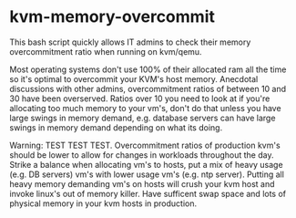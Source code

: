 # kvm-memory-overcommit
This bash script quickly allows IT admins to check their memory overcommitment ratio when running on kvm/qemu.   

Most operating systems don't use 100% of their allocated ram all the time so it's optimal to overcommit your KVM's host memory.   Anecdotal discussions with other admins, overcommitment ratios of between 10 and 30 have been overserved.  Ratios over 10 you need to look at if you're allocating too much memory to your vm's, don't do that unless you have large swings in memory demand, e.g. database servers can have large swings in memory demand depending on what its doing.

Warning: TEST TEST TEST.  Overcommitment ratios of production kvm's should be lower to allow for changes in workloads throughout the day.  Strike a balance when allocating vm's to hosts, put a mix of heavy usage (e.g. DB servers) vm's with lower usage vm's (e.g. ntp server).   Putting all heavy memory demanding vm's on hosts will crush your kvm host and invoke linux's out of memory killer.  Have sufficent swap space and lots of physical memory in your kvm hosts in production.
